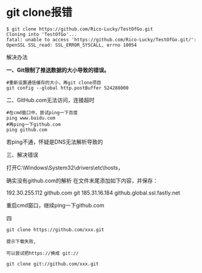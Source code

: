 # git clone报错

```shell
$ git clone https://github.com/Rico-Lucky/TestOfGo.git
Cloning into 'TestOfGo'...
fatal: unable to access 'https://github.com/Rico-Lucky/TestOfGo.git/': OpenSSL SSL_read: SSL_ERROR_SYSCALL, errno 10054

```

解决办法

**一、Git限制了推送数据的大小导致的错误。**

```shell
#重新设置通信缓存的大小，再git clone项目
git config --global http.postBuffer 524288000
```

二、GitHub.com无法访问，连接超时

```shell
#在cmd窗口中，尝试ping一下百度
ping www.baidu.com
#再ping一下github.com
ping github.com

```

若ping不通，怀疑是DNS无法解析导致的

三、解决错误

打开C:\Windows\System32\drivers\etc\hosts，

确实没有github.com的解析 
在文件末尾添加如下内容，并保存：

192.30.255.112  github.com git 
185.31.16.184 github.global.ssl.fastly.net 

重启cmd窗口，继续ping一下github.com



四

```shell
git clone https://github.com/xxx.git

提示下载失败,

可以尝试把https://换成 git://

git clone git://github.com/xxx.git
```



